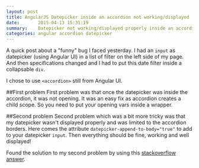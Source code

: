 ```yaml
---
layout: post
title: AngularJS Datepicker inside an accordion not working/displayed
date:       2015-04-13 15:31:19
summary:    Datepicker not working/displayed properly inside an accordion tag.
categories: angular accordion datepicker
---
```


A quick post about a "funny" bug I faced yesterday.
I had an `input` as datepicker (using Angular UI) in a list of filter on the left side of my page.
And then specifications changed and I had to put this date filter inside a collapsable `div`.

I chose to use `<accordion>` still from Angular UI.

##First problem
First problem was that once the datepicker was inside the accordion, it was not opening.
It was an easy fix as accordion creates a child scope. So you need to put your opening vars inside a wrapper.

##Second problem
Second problem which was a bit more tricky was that my datepicker wasn't displayed properly and was limited to the accordion borders.
Here comes the attribute `datepicker-append-to-body="true"` to add to your datepicker `input`.
Then everything should be fine, working and well displayed!

Found the solution to my second problem by using this [stackoverflow answer][1].

  [1]: http://stackoverflow.com/questions/19572074/angularjs-datepicker-not-displaying-totally-on-bootstrap-3-collapse-accordion